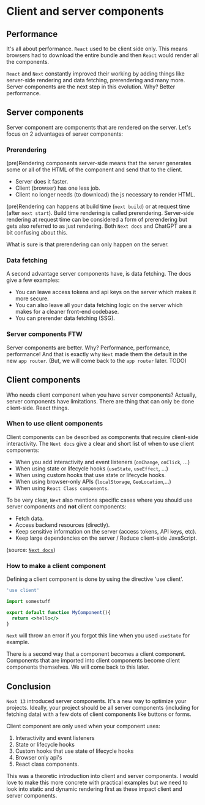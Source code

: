 # Client and server components

## Performance

It's all about performance. `React` used to be client side only. This means browsers had to download the entire bundle and then `React` would render all the components.

`React` and `Next` constantly improved their working by adding things like server-side rendering and data fetching, prerendering and many more. Server components are the next step in this evolution. Why? Better performance.

## Server components

Server component are components that are rendered on the server. Let's focus on 2 advantages of server components:

### Prerendering

(pre)Rendering components server-side means that the server generates some or all of the HTML of the component and send that to the client.

- Server does it faster.
- Client (browser) has one less job.
- Client no longer needs (to download) the js necessary to render HTML.

(pre)Rendering can happens at build time (`next build`) or at request time (after `next start`). Build time rendering is called prerendering. Server-side rendering at request time can be considered a form of prerendering but gets also referred to as just rendering. Both `Next docs` and ChatGPT are a bit confusing about this.

What is sure is that prerendering can only happen on the server.

### Data fetching

A second advantage server components have, is data fetching. The docs give a few examples:

- You can leave access tokens and api keys on the server which makes it more secure.
- You can also leave all your data fetching logic on the server which makes for a cleaner front-end codebase.
- You can prerender data fetching (SSG).

### Server components FTW

Server components are better. Why? Performance, performance, performance! And that is exactly why `Next` made them the default in the new `app router`. (But, we will come back to the `app router` later. TODO)

## Client components

Who needs client component when you have server components? Actually, server components have limitations. There are thing that can only be done client-side. React things.

### When to use client components

Client components can be described as components that require client-side interactivity. The `Next docs` give a clear and short list of when to use client components:

- When you add interactivity and event listeners (`onChange`, `onClick`, ...)
- When using state or lifecycle hooks (`useState`, `useEffect`, ...)
- When using custom hooks that use state or lifecycle hooks.
- When using browser-only APIs (`localStorage`, `GeoLocation`,...)
- When using `React Class components`.

To be very clear, `Next` also mentions specific cases where you should use server components and **not** client components:

- Fetch data.
- Access backend resources (directly).
- Keep sensitive information on the server (access tokens, API keys, etc).
- Keep large dependencies on the server / Reduce client-side JavaScript.

(source: [`Next docs`](https://nextjs.org/docs/getting-started/react-essentials#when-to-use-server-and-client-components))

### How to make a client component

Defining a client component is done by using the directive 'use client'.

```jsx
'use client'

import somestuff

export default function MyComponent(){
  return <>hello</>
}
```

`Next` will throw an error if you forgot this line when you used `useState` for example.

There is a second way that a component becomes a client component. Components that are imported into client components become client components themselves. We will come back to this later.

## Conclusion

`Next 13` introduced server components. It's a new way to optimize your projects. Ideally, your project should be all server components (including for fetching data) with a few dots of client components like buttons or forms.

Client component are only used when your component uses:

1. Interactivity and event listeners
2. State or lifecycle hooks
3. Custom hooks that use state of lifecycle hooks
4. Browser only api's
5. React class components.

This was a theoretic introduction into client and server components. I would love to make this more concrete with practical examples but we need to look into static and dynamic rendering first as these impact client and server components.
